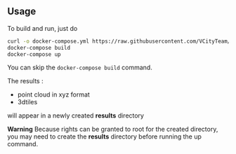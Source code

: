 ## Usage

To build and run, just do 

```bash
curl -o docker-compose.yml https://raw.githubusercontent.com/VCityTeam/TunNetDemo/master/docker-compose.yml
docker-compose build
docker-compose up
```
You can skip the `docker-compose build` command.

The results : 
- point cloud in xyz format
- 3dtiles

will appear in a newly created **results** directory

**Warning** Because rights can be granted to root for the created directory, you may need to create the **results** directory before running the up command.
